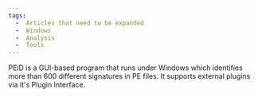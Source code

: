 ```yaml
---
tags:
  -  Articles that need to be expanded
  -  Windows
  -  Analysis
  -  Tools 
---
```

PEiD is a GUI-based program that runs under Windows which identifies
more than 600 different signatures in PE files. It supports external
plugins via it's Plugin Interface.